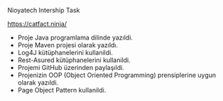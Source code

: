 Nioyatech Intership Task

https://catfact.ninja/

- Proje Java programlama dilinde yazıldi.
- Proje Maven projesi olarak yazıldı.
- Log4J kütüphanelerini kullanildi.
- Rest-Asured kütüphanelerini kullanildi.
- Projemi GitHub üzerinden paylaşıldi.
- Projenizin OOP (Object Oriented Programming) prensiplerine uygun olarak yazıldi.
- Page Object Pattern kullanildi.
